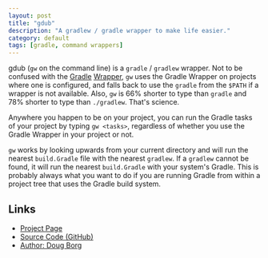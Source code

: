 ```yaml
---
layout: post
title: "gdub"
description: "A gradlew / gradle wrapper to make life easier."
category: default
tags: [gradle, command wrappers]
---
```

gdub (`gw` on the command line) is a `gradle` / `gradlew` wrapper. Not to be
confused with the [Gradle][] [Wrapper][], `gw` uses the Gradle Wrapper on
projects where one is configured, and falls back to use the `gradle` from the
`$PATH` if a wrapper is not available. Also, `gw` is 66% shorter to type than
`gradle` and 78% shorter to type than `./gradlew`. That's science.

[Gradle]:  http://www.gradle.org
[Wrapper]: http://www.gradle.org/docs/current/userguide/gradle_wrapper.html

Anywhere you happen to be on your project, you can run the Gradle tasks of your
project by typing `gw <tasks>`, regardless of whether you use the Gradle Wrapper
in your project or not.

`gw` works by looking upwards from your current directory and will run the
nearest `build.Gradle` file with the nearest `gradlew`. If a `gradlew` cannot be
found, it will run the nearest `build.Gradle` with your system's Gradle. This is
probably always what you want to do if you are running Gradle from within a
project tree that uses the Gradle build system.

## Links
* [Project Page](http://gdub.rocks)
* [Source Code (GitHub)](https://github.com/dougborg/gdub)
* [Author: Doug Borg](http://dougborg.org)


